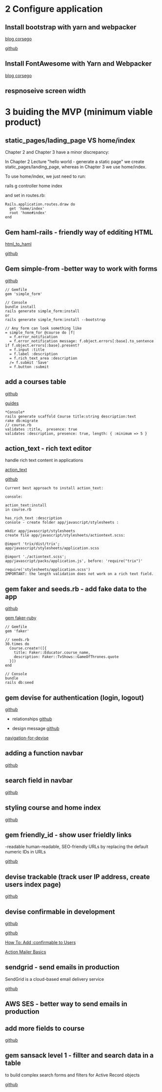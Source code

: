 # 2 Configure application
## Install bootstrap with yarn and webpacker

[blog corsego](https://blog.corsego.com/rails-6-install-bootstrap-with-webpacker-tldr)

[github](https://github.com/twbs/bootstrap-rubygem)


## Install FontAwesome with Yarn and Webpacker

[blog corsego](https://blog.corsego.com/rails-6-install-fontawesome-with-webpacker)

## respnoseive screen width

# 3 buiding the MVP (minimum viable product)

## static_pages/lading_page VS home/index

Chapter 2 and Chapter 3 have a minor discrepancy:

In Chapter 2 Lecture "hello world - generate a static page" we create static_pages/landing_page, whereas in Chapter 3 we use home/index.

To use home/index, we just need to run:

rails g controller home index

and set in routes.rb:

```
Rails.application.routes.draw do
  get 'home/index'
  root 'home#index'
end
```

## Gem haml-rails - friendly way of edditing HTML

[html_to_haml](https://ovdss.com/iapps/html_to_haml)

[github](https://github.com/corsego/corsego/commit/939a008198b98c42af6c7635252aba87bc65fc21)

## Gem simple-from -better way to work with forms

[github](https://github.com/corsego/corsego/commit/9a4030d685be9be896ed92ef86124a65672b30f8)

```
// Gemfile
gem 'simple_form'
 
// Console
bundle install
rails generate simple_form:install
or
rails generate simple_form:install --bootstrap
 
// Any form can look something like
= simple_form_for @course do |f|
  = f.error_notification
  = f.error_notification message: f.object.errors[:base].to_sentence if f.object.errors[:base].present?
  = f.input :title
  = f.label :description
  = f.rich_text_area :description
  /= f.submit 'Save'
  = f.button :submit
```

## add a courses table

[github](https://github.com/corsego/corsego/commit/79eefae10dc193bdd50c5f686fcf15cd5a300f28)

[guides](https://guides.rubyonrails.org/v3.2/getting_started.html#getting-up-and-running-quickly-with-scaffolding)

```
*Console*
rails generate scaffold Course title:string description:text
rake db:migrate
// course.rb
validates :title,  presence: true
validates :description, presence: true, length: { :minimum => 5 }
```

## action_text - rich text editor

handle rich text content in applications

[action_text](https://edgeguides.rubyonrails.org/action_text_overview.html)

[github](https://github.com/corsego/corsego/commit/28ee2e18adb85b8805752ffde17817971c8c1c03)

```
Current best approach to install action_text:

console:

action_text:install
in course.rb

has_rich_text :description
console - create folder app/javascript/stylesheets :

mkdir app/javascript/stylesheets
create file app/javascript/stylesheets/actiontext.scss:

@import 'trix/dist/trix';
app/javascript/stylesheets/application.scss

@import './actiontext.scss';
app/javascript/packs/application.js', before: 'require("trix")'

require('stylesheets/application.scss')
IMPORTANT: the length validation does not work on a rich text field.
```

## gem faker and seeds.rb - add fake data to the app

[github](https://github.com/corsego/corsego/commit/07ce75da3579cfb57d2b5c25a4e49196dc6d4515)

[gem faker-ruby](https://github.com/faker-ruby/faker)


```
// Gemfile
gem 'faker'
 
// seeds.rb
30.times do
  Course.create!([{
    title: Faker::Educator.course_name,
    description: Faker::TvShows::GameOfThrones.quote
  }])
end
 
// Console
bundle
rails db:seed
```

## gem devise for authentication (login, logout)

[github](https://github.com/corsego/corsego/commit/0d1b36774f9eaa6faa75e48ee2aa4ce8c941b98d)

- relationships
[github](https://github.com/corsego/corsego/commit/b9e427a64f61b67f05b0f51978b58ccb1d89c840 )

- design message
[github](https://github.com/corsego/corsego/commit/2327a94c45e3b89b994ef1a577ad0e623968017a )

[navigation-for-devise](https://blog.corsego.com/navigation-for-devise)

## adding a function navbar

[github](https://github.com/corsego/corsego/commit/898c377848c00ea247fa1c678bc4dabca065cd64)


## search field in navbar

[github](https://github.com/corsego/corsego/commit/1516db4021c2b1701ef1cc1ee2ef51ab72f919ad)

## styling course and home index

[github](https://github.com/corsego/corsego/commit/726cefa5d4f84f60a2950110d46fc26aee0190e1)

## gem friendly_id - show user frieldly links

-readable human-readable, SEO-friendly URLs by replacing the default numeric IDs in URLs

[github](https://github.com/corsego/corsego/commit/ff4d418c3aed930e12e5b265131b08220c3b8965)

## devise trackable (track user IP address, create users index page)

[github](https://github.com/corsego/corsego/commit/2d0787ffa85774c18b8a2efd1a1a770f7088dbac)

## devise confirmable in development

[github](https://github.com/corsego/corsego/commit/57b730522f41bd053c65fe6b46c08233f8b13cbf)

[github](https://github.com/corsego/corsego/commit/beb00e6aef326f461d2efb8fedb5037699d1f5f1)

[How To: Add :confirmable to Users](https://github.com/heartcombo/devise/wiki/How-To:-Add-:confirmable-to-Users)

[Action Mailer Basics](https://guides.rubyonrails.org/action_mailer_basics.html)

## sendgrid - send emails in production

SendGrid is a cloud-based email delivery service

[github](https://github.com/corsego/corsego/commit/521e1a592bd191aebdab1bfca5672d0a2629ff3a)

## AWS SES - better way to send emails in production

## add more fields to course

[github](https://github.com/corsego/corsego/commit/ab85755925111afba6ef06382823c639bfa48276)

## gem sansack level 1 - fillter and search data in a table

to build complex search forms and filters for Active Record objects

[github](https://github.com/corsego/corsego/commit/83d539133b819ad759a7da71b3cfc9d2e767dc7e)


